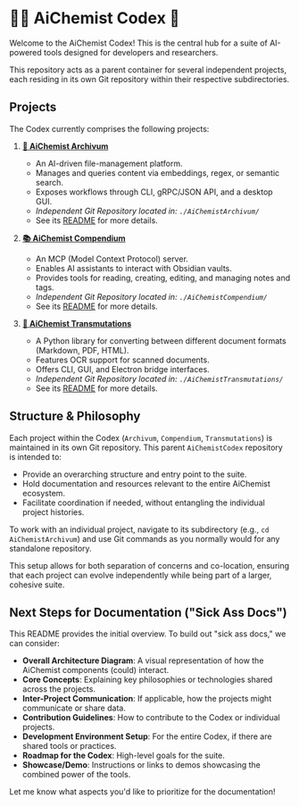 # 🧙‍♂️ AiChemist Codex 🧪

Welcome to the AiChemist Codex! This is the central hub for a suite of AI-powered tools designed for developers and researchers.

This repository acts as a parent container for several independent projects, each residing in its own Git repository within their respective subdirectories.

## Projects

The Codex currently comprises the following projects:

1.  **[🧪 AiChemist Archivum](./AiChemistArchivum/README.md)**
    *   An AI-driven file-management platform.
    *   Manages and queries content via embeddings, regex, or semantic search.
    *   Exposes workflows through CLI, gRPC/JSON API, and a desktop GUI.
    *   *Independent Git Repository located in: `./AiChemistArchivum/`*
    *   See its [README](./AiChemistArchivum/README.md) for more details.

2.  **[📚 AiChemist Compendium](./AiChemistCompendium/README.md)**
    *   An MCP (Model Context Protocol) server.
    *   Enables AI assistants to interact with Obsidian vaults.
    *   Provides tools for reading, creating, editing, and managing notes and tags.
    *   *Independent Git Repository located in: `./AiChemistCompendium/`*
    *   See its [README](./AiChemistCompendium/README.md) for more details.

3.  **[🔄 AiChemist Transmutations](./AiChemistTransmutations/README.md)**
    *   A Python library for converting between different document formats (Markdown, PDF, HTML).
    *   Features OCR support for scanned documents.
    *   Offers CLI, GUI, and Electron bridge interfaces.
    *   *Independent Git Repository located in: `./AiChemistTransmutations/`*
    *   See its [README](./AiChemistTransmutations/README.md) for more details.

## Structure & Philosophy

Each project within the Codex (`Archivum`, `Compendium`, `Transmutations`) is maintained in its own Git repository. This parent `AiChemistCodex` repository is intended to:
-   Provide an overarching structure and entry point to the suite.
-   Hold documentation and resources relevant to the entire AiChemist ecosystem.
-   Facilitate coordination if needed, without entangling the individual project histories.

To work with an individual project, navigate to its subdirectory (e.g., `cd AiChemistArchivum`) and use Git commands as you normally would for any standalone repository.

This setup allows for both separation of concerns and co-location, ensuring that each project can evolve independently while being part of a larger, cohesive suite.

## Next Steps for Documentation ("Sick Ass Docs")

This README provides the initial overview. To build out "sick ass docs," we can consider:
-   **Overall Architecture Diagram**: A visual representation of how the AiChemist components (could) interact.
-   **Core Concepts**: Explaining key philosophies or technologies shared across the projects.
-   **Inter-Project Communication**: If applicable, how the projects might communicate or share data.
-   **Contribution Guidelines**: How to contribute to the Codex or individual projects.
-   **Development Environment Setup**: For the entire Codex, if there are shared tools or practices.
-   **Roadmap for the Codex**: High-level goals for the suite.
-   **Showcase/Demo**: Instructions or links to demos showcasing the combined power of the tools.

Let me know what aspects you'd like to prioritize for the documentation!
